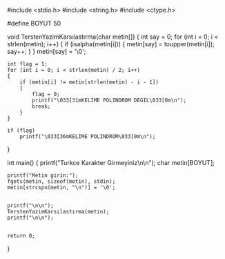 #include <stdio.h>
#include <string.h>
#include <ctype.h>

#define BOYUT 50

void TerstenYazimKarsılastırma(char metin[])
{
	int say = 0;
	for (int i = 0; i < strlen(metin); i++)
	{
		if (isalpha(metin[i]))
		{
			metin[say] = toupper(metin[i]);
			say++;
		}
	}
	metin[say] = '\0';

	int flag = 1;
	for (int i = 0; i < strlen(metin) / 2; i++)
	{
		if (metin[i] != metin[strlen(metin) - i - 1])
		{
			flag = 0;
			printf("\033[31mKELIME POLINDROM DEGIL\033[0m\n");
			break;
		}
	}

	if (flag)
		printf("\033[36mKELIME POLINDROM\033[0m\n");
}

int main()
{
	printf("Turkce Karakter Girmeyiniz\n\n");
	char metin[BOYUT];

	printf("Metin girin:");
	fgets(metin, sizeof(metin), stdin);
	metin[strcspn(metin, "\n")] = '\0';


	printf("\n\n");
	TerstenYazimKarsılastırma(metin);
	printf("\n\n");


	return 0;
}

